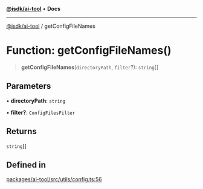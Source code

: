 [**@isdk/ai-tool**](../README.md) • **Docs**

***

[@isdk/ai-tool](../globals.md) / getConfigFileNames

# Function: getConfigFileNames()

> **getConfigFileNames**(`directoryPath`, `filter`?): `string`[]

## Parameters

• **directoryPath**: `string`

• **filter?**: `ConfigFilesFilter`

## Returns

`string`[]

## Defined in

[packages/ai-tool/src/utils/config.ts:56](https://github.com/isdk/ai-tool.js/blob/37ada542a786fbbc770f2d61beb564f6e603941d/src/utils/config.ts#L56)

